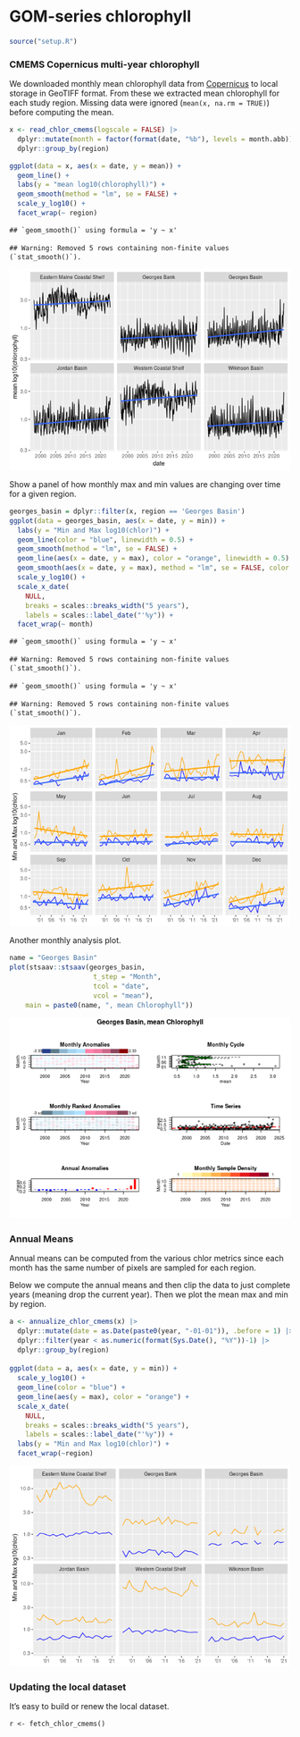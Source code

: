 GOM-series chlorophyll
================

``` r
source("setup.R")
```

### CMEMS Copernicus multi-year chlorophyll

We downloaded monthly mean chlorophyll data from
[Copernicus](https://data.marine.copernicus.eu/product/OCEANCOLOUR_GLO_BGC_L4_MY_009_108/description)
to local storage in GeoTIFF format. From these we extracted mean
chlorophyll for each study region. Missing data were ignored
(`mean(x, na.rm = TRUE)`) before computing the mean.

``` r
x <- read_chlor_cmems(logscale = FALSE) |> 
  dplyr::mutate(month = factor(format(date, "%b"), levels = month.abb)) |>
  dplyr::group_by(region)
```

``` r
ggplot(data = x, aes(x = date, y = mean)) +
  geom_line() + 
  labs(y = "mean log10(chlorophyll)") + 
  geom_smooth(method = "lm", se = FALSE) +
  scale_y_log10() + 
  facet_wrap(~ region)
```

    ## `geom_smooth()` using formula = 'y ~ x'

    ## Warning: Removed 5 rows containing non-finite values (`stat_smooth()`).

![](README-chlor_files/figure-gfm/unnamed-chunk-3-1.png)<!-- -->

Show a panel of how monthly max and min values are changing over time
for a given region.

``` r
georges_basin = dplyr::filter(x, region == 'Georges Basin')
ggplot(data = georges_basin, aes(x = date, y = min)) +
  labs(y = "Min and Max log10(chlor)") + 
  geom_line(color = "blue", linewidth = 0.5) + 
  geom_smooth(method = "lm", se = FALSE) +
  geom_line(aes(x = date, y = max), color = "orange", linewidth = 0.5) + 
  geom_smooth(aes(x = date, y = max), method = "lm", se = FALSE, color = "orange") +
  scale_y_log10() + 
  scale_x_date(
    NULL,
    breaks = scales::breaks_width("5 years"),
    labels = scales::label_date("'%y")) + 
  facet_wrap(~ month)
```

    ## `geom_smooth()` using formula = 'y ~ x'

    ## Warning: Removed 5 rows containing non-finite values (`stat_smooth()`).

    ## `geom_smooth()` using formula = 'y ~ x'

    ## Warning: Removed 5 rows containing non-finite values (`stat_smooth()`).

![](README-chlor_files/figure-gfm/unnamed-chunk-4-1.png)<!-- -->

Another monthly analysis plot.

``` r
name = "Georges Basin"
plot(stsaav::stsaav(georges_basin,
                     t_step = "Month",
                     tcol = "date",
                     vcol = "mean"),
    main = paste0(name, ", mean Chlorophyll"))
```

![](README-chlor_files/figure-gfm/unnamed-chunk-5-1.png)<!-- -->

### Annual Means

Annual means can be computed from the various chlor metrics since each
month has the same number of pixels are sampled for each region.

Below we compute the annual means and then clip the data to just
complete years (meaning drop the current year). Then we plot the mean
max and min by region.

``` r
a <- annualize_chlor_cmems(x) |>
  dplyr::mutate(date = as.Date(paste0(year, "-01-01")), .before = 1) |>
  dplyr::filter(year < as.numeric(format(Sys.Date(), "%Y"))-1) |>
  dplyr::group_by(region)

ggplot(data = a, aes(x = date, y = min)) + 
  scale_y_log10() + 
  geom_line(color = "blue") +
  geom_line(aes(y = max), color = "orange") +
  scale_x_date(
    NULL,
    breaks = scales::breaks_width("5 years"),
    labels = scales::label_date("'%y")) + 
  labs(y = "Min and Max log10(chlor)") + 
  facet_wrap(~region)
```

![](README-chlor_files/figure-gfm/unnamed-chunk-6-1.png)<!-- -->

### Updating the local dataset

It’s easy to build or renew the local dataset.

    r <- fetch_chlor_cmems()
